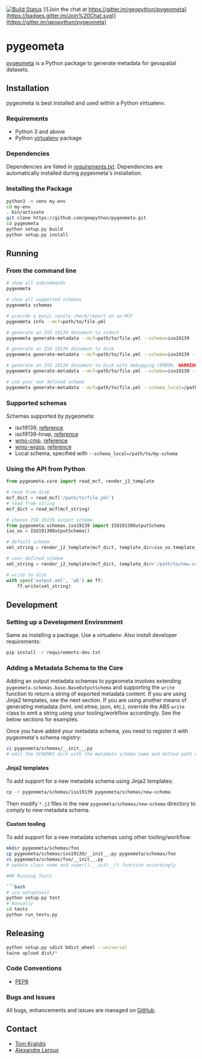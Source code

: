 [![Build Status](https://travis-ci.org/geopython/pygeometa.png)](https://travis-ci.org/geopython/pygeometa)
[![Join the chat at https://gitter.im/geopython/pygeometa](https://badges.gitter.im/Join%20Chat.svg)](https://gitter.im/geopython/pygeometa)

# pygeometa

[pygeometa](https://geopython.github.io/pygeometa) is a Python package to
generate metadata for geospatial datasets.

## Installation

pygeometa is best installed and used within a Python virtualenv.

### Requirements

* Python 3 and above
* Python [virtualenv](https://virtualenv.pypa.io/) package

### Dependencies

Dependencies are listed in [requirements.txt](requirements.txt). Dependencies
are automatically installed during pygeometa's installation.

### Installing the Package

```bash
python3 -m venv my-env
cd my-env
. bin/activate
git clone https://github.com/geopython/pygeometa.git
cd pygeometa
python setup.py build
python setup.py install
```

## Running

### From the command line

```bash
# show all subcommands
pygeometa

# show all supported schemas
pygeometa schemas

# provide a basic sanity check/report on an MCF
pygeometa info --mcf=path/to/file.yml

# generate an ISO 19139 document to stdout
pygeometa generate-metadata --mcf=path/to/file.yml --schema=iso19139

# generate an ISO 19139 document to disk
pygeometa generate-metadata --mcf=path/to/file.yml --schema=iso19139 --output=some_file.xml

# generate an ISO 19139 document to disk with debugging (ERROR, WARNING, INFO, DEBUG)
pygeometa generate-metadata --mcf=path/to/file.yml --schema=iso19139 --output=some_file.xml --verbosity=DEBUG # add verbose (ERROR, WARNING, INFO, DEBUG)

# use your own defined schema
pygeometa generate-metadata --mcf=path/to/file.yml --schema_local=/path/to/my-schema --output=some_file.xml  # to file
```

### Supported schemas
Schemas supported by pygeometa:
* iso19139, [reference](http://www.iso.org/iso/catalogue_detail.htm?csnumber=32557)
* iso19139-hnap, [reference](http://www.gcpedia.gc.ca/wiki/Federal_Geospatial_Platform/Policies_and_Standards/Catalogue/Release/Appendix_B_Guidelines_and_Best_Practices/Guide_to_Harmonized_ISO_19115:2003_NAP)
* [wmo-cmp](doc/content/reference/formats/wmo-cmp.md), [reference](http://wis.wmo.int/2013/metadata/version_1-3-0/WMO_Core_Metadata_Profile_v1.3_Part_1.pdf)
* [wmo-wigos](doc/content/reference/formats/wmo-wigos.md), [reference](https://library.wmo.int/opac/doc_num.php?explnum_id=3653)
* Local schema, specified with ```--schema_local=/path/to/my-schema```

### Using the API from Python

```python
from pygeometa.core import read_mcf, render_j2_template

# read from disk
mcf_dict = read_mcf('/path/to/file.yml')
# read from string
mcf_dict = read_mcf(mcf_string)

# choose ISO 19139 output schema
from pygeometa.schemas.iso19139 import ISO19139OutputSchema
iso_os = ISO19139OutputSchema()

# default schema
xml_string = render_j2_template(mcf_dict, template_dir=iso_os.template_dir)

# user-defined schema
xml_string = render_j2_template(mcf_dict, template_dir='/path/to/new-schema')

# write to disk
with open('output.xml', 'wb') as ff:
    ff.write(xml_string)
```

## Development

### Setting up a Development Environment

Same as installing a package.  Use a virtualenv.  Also install developer
requirements:

```bash
pip install -r requirements-dev.txt
```

### Adding a Metadata Schema to the Core

Adding an output metadata schemas to pygeometa involves extending
`pygeometa.schemas.base.BaseOutputSchema` and supporting the `write`
function to return a string of exported metadata content.  If you are using
Jinja2 templates, see the next section.  If you are using another means of
generating metadata (lxml, xml.etree, json, etc.), override the ABS `write`
class to emit a string using your tooling/workflow accordingly.  See the
below sections for examples.

Once you have added your metadata schema, you need to register it with
pygeometa's schema registry:

```bash
vi pygeometa/schemas/__init__.py
# edit the SCHEMAS dict with the metadata schema name and dotted path of class
```

#### Jinja2 templates

To add support for a new metadata schema using Jinja2 templates:
```bash
cp -r pygeometa/schemas/iso19139 pygeometa/schemas/new-schema
```
Then modify `*.j2` files in the new `pygeometa/schemas/new-schema` directory
to comply to new metadata schema.

#### Custom tooling

To add support for a new metadata schemas using other tooling/workflow:
```bash
mkdir pygeometa/schemas/foo
cp pygeometa/schemas/iso19139/__init__.py pygeometa/schemas/foo
vi pygeometa/schemas/foo/__init__.py
# update class name and super().__init__() function accordingly 

### Running Tests

```bash
# via setuptools
python setup.py test
# manually
cd tests
python run_tests.py
```

## Releasing

```bash
python setup.py sdist bdist_wheel --universal
twine upload dist/*
```

### Code Conventions

* [PEP8](https://www.python.org/dev/peps/pep-0008)

### Bugs and Issues

All bugs, enhancements and issues are managed on [GitHub](https://github.com/geopython/pygeometa/issues).

## Contact

* [Tom Kralidis](https://github.com/tomkralidis)
* [Alexandre Leroux](https://github.com/alexandreleroux)

